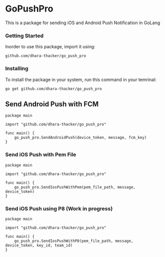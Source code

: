 # GoPushPro

This is a package for sending iOS and Android Push Notification in GoLang

### Getting Started

Inorder to use this package, import it using: 

```
github.com/dhara-thacker/go_push_pro
```

### Installing

To install the package in your system, run this command in your temrinal:

```
go get github.com/dhara-thacker/go_push_pro
```

## Send Android Push with FCM

```
package main

import "github.com/dhara-thacker/go_push_pro"

func main() {
	go_push_pro.SendAndroidPush(device_token, message, fcm_key)
}
```

### Send iOS Push with Pem File

```
package main

import "github.com/dhara-thacker/go_push_pro"

func main() {
	go_push_pro.SendIosPushWithPem(pem_file_path, message, device_token)
}
```

### Send iOS Push using P8 (Work in progress)

```
package main

import "github.com/dhara-thacker/go_push_pro"

func main() {
	go_push_pro.SendIosPushWithP8(pem_file_path, message, device_token, key_id, team_id)
}
```
